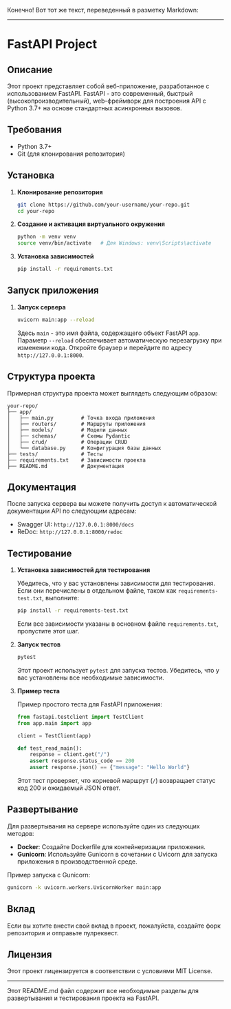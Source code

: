 Конечно! Вот тот же текст, переведенный в разметку Markdown:

---

# FastAPI Project

## Описание

Этот проект представляет собой веб-приложение, разработанное с использованием FastAPI. FastAPI - это современный, быстрый (высокопроизводительный), web-фреймворк для построения API с Python 3.7+ на основе стандартных асинхронных вызовов.

## Требования

- Python 3.7+
- Git (для клонирования репозитория)

## Установка

1. **Клонирование репозитория**

   ```bash
   git clone https://github.com/your-username/your-repo.git
   cd your-repo
   ```

2. **Создание и активация виртуального окружения**

   ```bash
   python -m venv venv
   source venv/bin/activate   # Для Windows: venv\Scripts\activate
   ```

3. **Установка зависимостей**

   ```bash
   pip install -r requirements.txt
   ```

## Запуск приложения

1. **Запуск сервера**

   ```bash
   uvicorn main:app --reload
   ```

   Здесь `main` - это имя файла, содержащего объект FastAPI `app`. Параметр `--reload` обеспечивает автоматическую перезагрузку при изменении кода. Откройте браузер и перейдите по адресу `http://127.0.0.1:8000`.

## Структура проекта

Примерная структура проекта может выглядеть следующим образом:

```
your-repo/
├── app/
│   ├── main.py         # Точка входа приложения
│   ├── routers/        # Маршруты приложения
│   ├── models/         # Модели данных
│   ├── schemas/        # Схемы Pydantic
│   ├── crud/           # Операции CRUD
│   └── database.py     # Конфигурация базы данных
├── tests/              # Тесты
├── requirements.txt    # Зависимости проекта
├── README.md           # Документация
```

## Документация

После запуска сервера вы можете получить доступ к автоматической документации API по следующим адресам:
- Swagger UI: `http://127.0.0.1:8000/docs`
- ReDoc: `http://127.0.0.1:8000/redoc`

## Тестирование

1. **Установка зависимостей для тестирования**

   Убедитесь, что у вас установлены зависимости для тестирования. Если они перечислены в отдельном файле, таком как `requirements-test.txt`, выполните:

   ```bash
   pip install -r requirements-test.txt
   ```

   Если все зависимости указаны в основном файле `requirements.txt`, пропустите этот шаг.

2. **Запуск тестов**

   ```bash
   pytest
   ```

   Этот проект использует `pytest` для запуска тестов. Убедитесь, что у вас установлены все необходимые зависимости.

3. **Пример теста**

   Пример простого теста для FastAPI приложения:

   ```python
   from fastapi.testclient import TestClient
   from app.main import app

   client = TestClient(app)

   def test_read_main():
       response = client.get("/")
       assert response.status_code == 200
       assert response.json() == {"message": "Hello World"}
   ```

   Этот тест проверяет, что корневой маршрут (`/`) возвращает статус код 200 и ожидаемый JSON ответ.

## Развертывание

Для развертывания на сервере используйте один из следующих методов:

- **Docker**: Создайте Dockerfile для контейнеризации приложения.
- **Gunicorn**: Используйте Gunicorn в сочетании с Uvicorn для запуска приложения в производственной среде.

Пример запуска с Gunicorn:

```bash
gunicorn -k uvicorn.workers.UvicornWorker main:app
```

## Вклад

Если вы хотите внести свой вклад в проект, пожалуйста, создайте форк репозитория и отправьте пулреквест.

## Лицензия

Этот проект лицензируется в соответствии с условиями MIT License.

---

Этот README.md файл содержит все необходимые разделы для развертывания и тестирования проекта на FastAPI.
